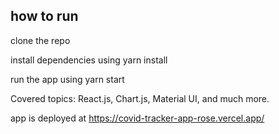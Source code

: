 ## how to run

clone the repo

install dependencies using yarn install

run the app using yarn start

Covered topics: React.js, Chart.js, Material UI, and much more.

app is deployed at https://covid-tracker-app-rose.vercel.app/
